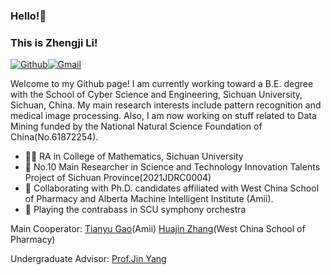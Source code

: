 ### Hello!👋 
### This is Zhengji Li!

[![Github](https://img.shields.io/badge/-Github-000?style=flat&logo=Github&logoColor=white)](https://github.com/MarcusLee13)[![Gmail](https://img.shields.io/badge/-Gmail-c14438?style=flat&logo=Gmail&logoColor=white)](mailto:alanleezhg@gmail.com)

Welcome to my Github page! I am currently working toward a B.E. degree with the School of Cyber Science and Engineering, Sichuan University, Sichuan, China. My main research interests include pattern recognition and medical image processing. Also, I am now working on stuff related to Data Mining funded by the National Natural Science Foundation of China(No.61872254).

- 👨‍💻 RA in College of Mathematics, Sichuan University
- 🥼 No.10 Main Researcher in Science and Technology Innovation Talents Project of Sichuan Province(2021JDRC0004)
- 🤝 Collaborating with Ph.D. candidates affiliated with West China School of Pharmacy and Alberta Machine Intelligent Institute (Amii).
- 🎼 Playing the contrabass in SCU symphony orchestra

Main Cooperator:
[Tianyu Gao](https://scholar.google.com/citations?hl=en&user=ydjIxzYAAAAJ&view_op=list_works&citft=1&citft=2&citft=3&email_for_op=alanleezhg%40gmail.com&gmla=AJsN-F5-3tpRBrQSAnvkDhpgWGbR1WJjlujvRKHRCTMlf70AD8fOVTunXe29mTYjKrckU8RgFSGN5jecdEBAopWO_cXAZSNQsFpz7VZeDuI_lIHfCw8aoYRtLtcX2HmuNPX98fEGfmqZJbaPUR9cj48P4qH-Xg7v_PyrmQIslAvxlESPC7A_WTVi1eShq0cw7C3-VMP1SqfZHcN8Dc9B_ui7cDH7RAN5Kn-5Mv4ON-MM1ZBy0_kWZjhBlseWBSsu58a77pvXyBla)(Amii)
[Huajin Zhang](https://www.researchgate.net/scientific-contributions/Huajin-Zhang-2044742904)(West China School of Pharmacy)

Undergraduate Advisor:
[Prof.Jin Yang](https://ccs.scu.edu.cn/info/1053/1138.htm)
